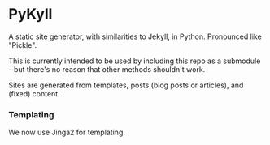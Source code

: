 # PyKyll
A static site generator, with similarities to Jekyll, in Python. Pronounced like "Pickle".

This is currently intended to be used by including this repo as a submodule - but there's no reason that other methods shouldn't work.

Sites are generated from templates, posts (blog posts or articles), and (fixed) content.

### Templating

We now use Jinga2 for templating.
